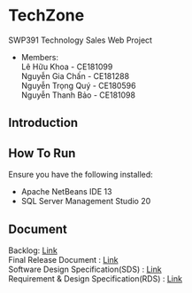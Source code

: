 # TechZone
SWP391 Technology Sales Web Project
- Members: <br>
  Lê Hữu Khoa       - CE181099 <br>
  Nguyễn Gia Chấn   - CE181288 <br>
  Nguyễn Trọng Quý  - CE180596 <br>
   Nguyễn Thanh Bảo - CE181098 <br>

## Introduction


## How To Run

Ensure you have the following installed:

- Apache NetBeans IDE 13
- SQL Server Management Studio 20



## Document
Backlog: [Link](https://docs.google.com/spreadsheets/d/1o3HCyW7pNf2zxSpA1IKrCckMa3-sy34R8nKYX6r7RMw/edit?gid=0#gid=0) <br>
Final Release Document :  <a href="https://docs.google.com/document/d/1EhXYgWcJi-f390xURMC4PfNbNUtM_pBq/edit" target="_blank"> Link </a> <br>
Software Design Specification(SDS) :  <a href="https://docs.google.com/document/d/1OGrC1hQ4DxOBXzzYpaCBuc8GxlYcIZQN/edit" target="_blank"> Link </a> <br>
Requirement & Design Specification(RDS) :  <a href="https://docs.google.com/document/d/1249DVgptPVjxdQiubYDvgTtdJA7vq_mH/edit" target="_blank"> Link </a> <br>

